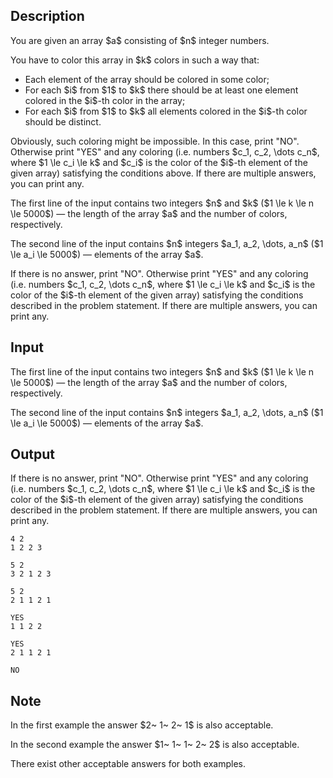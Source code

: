 ## Description

<div><p>You are given an array $a$ consisting of $n$ integer numbers.</p><p>You have to color this array in $k$ colors in such a way that: </p><ul> <li> Each element of the array should be colored in some color; </li><li> For each $i$ from $1$ to $k$ there should be <span class="tex-font-style-bf">at least one</span> element colored in the $i$-th color in the array; </li><li> For each $i$ from $1$ to $k$ all elements colored in the $i$-th color should be <span class="tex-font-style-bf">distinct</span>. </li></ul><p>Obviously, such coloring might be impossible. In this case, print "<span class="tex-font-style-tt">NO</span>". Otherwise print "<span class="tex-font-style-tt">YES</span>" and <span class="tex-font-style-bf">any</span> coloring (i.e. numbers $c_1, c_2, \dots c_n$, where $1 \le c_i \le k$ and $c_i$ is the color of the $i$-th element of the given array) satisfying the conditions above. If there are multiple answers, you can print <span class="tex-font-style-bf">any</span>.</p></div><div class="input-specification"><p>The first line of the input contains two integers $n$ and $k$ ($1 \le k \le n \le 5000$) — the length of the array $a$ and the number of colors, respectively.</p><p>The second line of the input contains $n$ integers $a_1, a_2, \dots, a_n$ ($1 \le a_i \le 5000$) — elements of the array $a$.</p></div><div class="output-specification"><p>If there is no answer, print "<span class="tex-font-style-tt">NO</span>". Otherwise print "<span class="tex-font-style-tt">YES</span>" and <span class="tex-font-style-bf">any</span> coloring (i.e. numbers $c_1, c_2, \dots c_n$, where $1 \le c_i \le k$ and $c_i$ is the color of the $i$-th element of the given array) satisfying the conditions described in the problem statement. If there are multiple answers, you can print <span class="tex-font-style-bf">any</span>.</p></div>

## Input

<p>The first line of the input contains two integers $n$ and $k$ ($1 \le k \le n \le 5000$) — the length of the array $a$ and the number of colors, respectively.</p><p>The second line of the input contains $n$ integers $a_1, a_2, \dots, a_n$ ($1 \le a_i \le 5000$) — elements of the array $a$.</p>

## Output

<p>If there is no answer, print "<span class="tex-font-style-tt">NO</span>". Otherwise print "<span class="tex-font-style-tt">YES</span>" and <span class="tex-font-style-bf">any</span> coloring (i.e. numbers $c_1, c_2, \dots c_n$, where $1 \le c_i \le k$ and $c_i$ is the color of the $i$-th element of the given array) satisfying the conditions described in the problem statement. If there are multiple answers, you can print <span class="tex-font-style-bf">any</span>.</p>





```input1
4 2
1 2 2 3
```




```input2
5 2
3 2 1 2 3
```




```input3
5 2
2 1 1 2 1
```




```output1
YES
1 1 2 2
```




```output2
YES
2 1 1 2 1
```




```output3
NO
```



## Note

<p>In the first example the answer $2~ 1~ 2~ 1$ is also acceptable.</p><p>In the second example the answer $1~ 1~ 1~ 2~ 2$ is also acceptable.</p><p>There exist other acceptable answers for both examples.</p>
